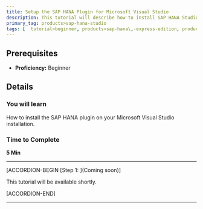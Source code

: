 ```yaml
---
title: Setup the SAP HANA Plugin for Microsoft Visual Studio
description: This tutorial will describe how to install SAP HANA Studio for use with a Microsoft Visual Studio installation.
primary_tag: products>sap-hana-studio
tags: [  tutorial>beginner, products>sap-hana\,-express-edition, products>sap-hana-studio ]
---
```


## Prerequisites  
 - **Proficiency:** Beginner

## Details
### You will learn  
How to install the SAP HANA plugin on your Microsoft Visual Studio installation.

### Time to Complete
**5 Min**

---

[ACCORDION-BEGIN [Step 1: ](Coming soon)]

This tutorial will be available shortly.


[ACCORDION-END]


---
